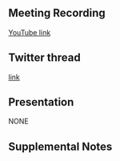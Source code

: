 ## Meeting Recording

[YouTube link](https://www.youtube.com/watch?v=ENn6Lz-bnnM)

## Twitter thread

[link](https://twitter.com/Orthogonal_Lab/status/1484989222712975370)

## Presentation

NONE

## Supplemental Notes
